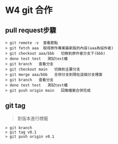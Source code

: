 # W4 git 合作
## pull request步驟
```
> git remote -v  查看節點
> git fetch aaa  取得原作專案最新版的內容(aaa為協作者)
> git checkout aaa/bbb   切換到原作者分支下(bbb)
> deno test test   測試test檔
> git branch   查看分支
> git checkout main   切換到主要分支
> git merge aaa/bbb   合併分支到現在這個分支裡面
> git branch   查看分支
> deno test test   測試test檔
> git push origin main   回推檔案合併完成
```

## git tag
>對版本進行標籤
``` 
> git branch
> git tag v0.1
> git push origin v0.1

```